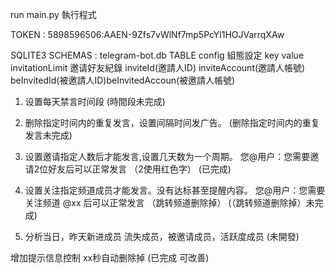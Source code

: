 run main.py 執行程式

TOKEN : 5898596506:AAEN-9Zfs7vWlNf7mp5PcYl1HOJVarrqXAw

SQLITE3
SCHEMAS : telegram-bot.db
TABLE 
config            組態設定     key   value
invitationLimit   邀请好友紀錄 inviteId(邀請人ID)  inviteAccount(邀請人帳號) beInvitedId(被邀請人ID)beInvitedAccoun(被邀請人帳號)


1. 设置每天禁言时间段
(時間段未完成)

2. 删除指定时间内的重复发言，设置间隔时间发广告。 
(删除指定时间内的重复发言未完成)

3. 设置邀请指定人数后才能发言,设置几天数为一个周期。 您@用户：您需要邀请2位好友后可以正常发言  （2使用红色字）
(已完成)

4. 设置关注指定频道成员才能发言。没有达标甚至提醒内容。 您@用户：您需要关注频道 @xx 后可以正常发言  （跳转频道删除掉）
(（跳转频道删除掉）未完成)

5. 分析当日，昨天新进成员 流失成员，被邀请成员，活跃度成员
(未開發)


增加提示信息控制 xx秒自动删除掉
(已完成 可改善)
